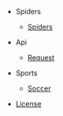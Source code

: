 - Spiders

    - [Spiders](spiders.md)

- Api

    - [Request](api.md)

- Sports

    - [Soccer](soccer.md)

- [License](LICENSE.md)

